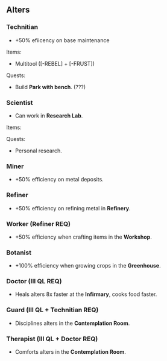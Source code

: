 ## Alters

### Technitian
- +50% efiicency on base maintenance

Items:
- Multitool ([-REBEL] + [-FRUST])

Quests:
- Build __Park with bench__. (???)

### Scientist
- Can work in __Research Lab__.

Items:

Quests:
- Personal research.

### Miner
- +50% efficiency on metal deposits.

### Refiner
- +50% efficiency on refining metal in __Refinery__.

### Worker (Refiner REQ)
- +50% efficiency when crafting items in the __Workshop__.

### Botanist
- +100% efficiency when growing crops in the __Greenhouse__.

### Doctor (III QL REQ)
- Heals alters 8x faster at the __Infirmary__, cooks food faster.

### Guard (III QL + Technitian REQ)
- Disciplines alters in the __Contemplation Room__.

### Therapist (III QL + Doctor REQ)
- Comforts alters in the __Contemplation Room__.
